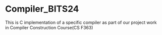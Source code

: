 # Compiler_BITS24
This is C implementation of a specific compiler as part of our project work in Compiler Construction Course(CS F363)

